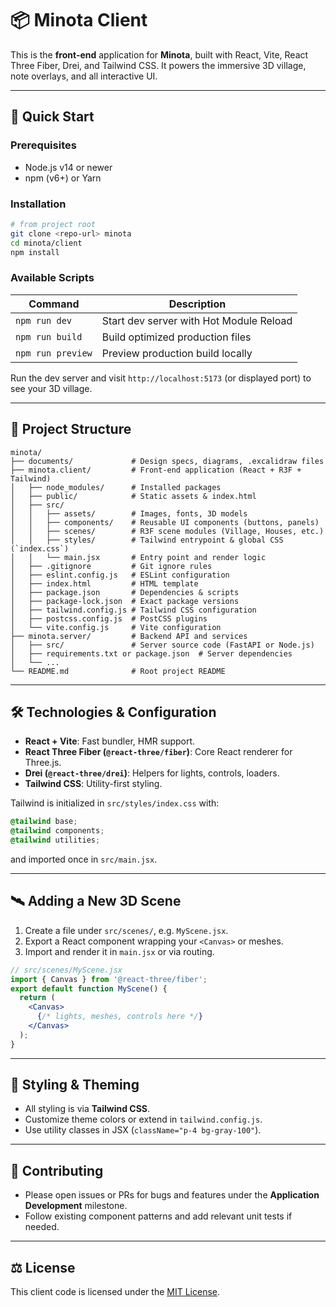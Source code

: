 # 📦 Minota Client

This is the **front‑end** application for **Minota**, built with React, Vite, React Three Fiber, Drei, and Tailwind CSS. It powers the immersive 3D village, note overlays, and all interactive UI.

---

## 🚀 Quick Start

### Prerequisites

* Node.js v14 or newer
* npm (v6+) or Yarn

### Installation

```bash
# from project root
git clone <repo-url> minota
cd minota/client
npm install
```

### Available Scripts

| Command           | Description                             |
| ----------------- | --------------------------------------- |
| `npm run dev`     | Start dev server with Hot Module Reload |
| `npm run build`   | Build optimized production files        |
| `npm run preview` | Preview production build locally        |

Run the dev server and visit `http://localhost:5173` (or displayed port) to see your 3D village.

---

## 📁 Project Structure

```plaintext
minota/
├── documents/             # Design specs, diagrams, .excalidraw files
├── minota.client/         # Front-end application (React + R3F + Tailwind)
│   ├── node_modules/      # Installed packages
│   ├── public/            # Static assets & index.html
│   ├── src/
│   │   ├── assets/        # Images, fonts, 3D models
│   │   ├── components/    # Reusable UI components (buttons, panels)
│   │   ├── scenes/        # R3F scene modules (Village, Houses, etc.)
│   │   ├── styles/        # Tailwind entrypoint & global CSS (`index.css`)
│   │   └── main.jsx       # Entry point and render logic
│   ├── .gitignore         # Git ignore rules
│   ├── eslint.config.js   # ESLint configuration
│   ├── index.html         # HTML template
│   ├── package.json       # Dependencies & scripts
│   ├── package-lock.json  # Exact package versions
│   ├── tailwind.config.js # Tailwind CSS configuration
│   ├── postcss.config.js  # PostCSS plugins
│   └── vite.config.js     # Vite configuration
├── minota.server/         # Backend API and services
│   ├── src/               # Server source code (FastAPI or Node.js)
│   ├── requirements.txt or package.json  # Server dependencies
│   └── ...
└── README.md              # Root project README
```

---

## 🛠️ Technologies & Configuration

* **React + Vite**: Fast bundler, HMR support.
* **React Three Fiber (`@react-three/fiber`)**: Core React renderer for Three.js.
* **Drei (`@react-three/drei`)**: Helpers for lights, controls, loaders.
* **Tailwind CSS**: Utility-first styling.

Tailwind is initialized in `src/styles/index.css` with:

```css
@tailwind base;
@tailwind components;
@tailwind utilities;
```

and imported once in `src/main.jsx`.

---

## 🛰️ Adding a New 3D Scene

1. Create a file under `src/scenes/`, e.g. `MyScene.jsx`.
2. Export a React component wrapping your `<Canvas>` or meshes.
3. Import and render it in `main.jsx` or via routing.

```jsx
// src/scenes/MyScene.jsx
import { Canvas } from '@react-three/fiber';
export default function MyScene() {
  return (
    <Canvas>
      {/* lights, meshes, controls here */}
    </Canvas>
  );
}
```

---

## 🎨 Styling & Theming

* All styling is via **Tailwind CSS**.
* Customize theme colors or extend in `tailwind.config.js`.
* Use utility classes in JSX (`className="p-4 bg-gray-100"`).

---

## 🤝 Contributing

* Please open issues or PRs for bugs and features under the **Application Development** milestone.
* Follow existing component patterns and add relevant unit tests if needed.

---

## ⚖️ License

This client code is licensed under the [MIT License](LICENSE).
